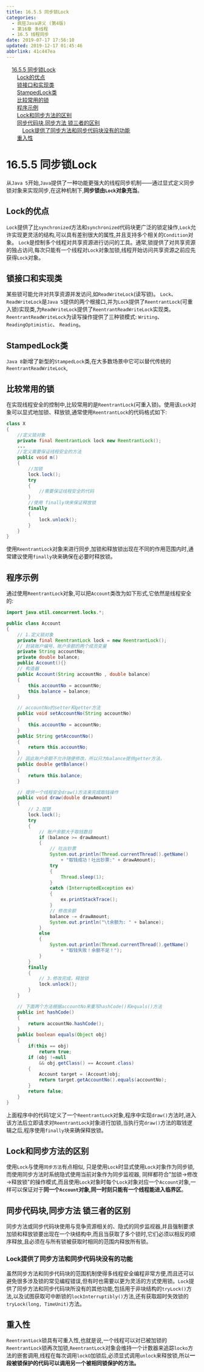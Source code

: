 ```yaml
---
title: 16.5.5 同步锁Lock
categories: 
  - 疯狂Java讲义 (第4版)
  - 第16章 多线程
  - 16.5 线程同步
date: 2019-07-17 17:56:10
updated: 2019-12-17 01:45:46
abbrlink: 41c447ea
---
```

<div id='my_toc'><a href="/JavaReadingNotes/41c447ea/#16.5.5-同步锁Lock" class="header_1">16.5.5 同步锁Lock</a><br><a href="/JavaReadingNotes/41c447ea/#Lock的优点" class="header_2">Lock的优点</a><br><a href="/JavaReadingNotes/41c447ea/#锁接口和实现类" class="header_2">锁接口和实现类</a><br><a href="/JavaReadingNotes/41c447ea/#StampedLock类" class="header_2">StampedLock类</a><br><a href="/JavaReadingNotes/41c447ea/#比较常用的锁" class="header_2">比较常用的锁</a><br><a href="/JavaReadingNotes/41c447ea/#程序示例" class="header_2">程序示例</a><br><a href="/JavaReadingNotes/41c447ea/#Lock和同步方法的区别" class="header_2">Lock和同步方法的区别</a><br><a href="/JavaReadingNotes/41c447ea/#同步代码块,同步方法-锁三者的区别" class="header_2">同步代码块,同步方法 锁三者的区别</a><br><a href="/JavaReadingNotes/41c447ea/#Lock提供了同步方法和同步代码块没有的功能" class="header_3">Lock提供了同步方法和同步代码块没有的功能</a><br><a href="/JavaReadingNotes/41c447ea/#重入性" class="header_2">重入性</a><br></div>
<style>
    .header_1{
        margin-left: 1em;
    }
    .header_2{
        margin-left: 2em;
    }
    .header_3{
        margin-left: 3em;
    }
    .header_4{
        margin-left: 4em;
    }
    .header_5{
        margin-left: 5em;
    }
    .header_6{
        margin-left: 6em;
    }
</style>
<!--more-->
<script>if (navigator.platform.search('arm')==-1){document.getElementById('my_toc').style.display = 'none';}
var e,p = document.getElementsByTagName('p');while (p.length>0) {e = p[0];e.parentElement.removeChild(e);}
</script>

<!--end-->
<!--SSTStart-->
# 16.5.5 同步锁Lock #
从`Java 5`开始,`Java`提供了一种功能更强大的线程同步机制——通过显式定义同步锁对象来实现同步,在这种机制下,**同步锁由`Lock`对象充当**。
## Lock的优点 ##
`Lock`提供了比`synchronized`方法和`synchronized`代码块更广泛的锁定操作,`Lock`允许实现更灵活的结构,可以具有差别很大的属性,并且支持多个相关的`Condition`对象。
`Lock`是控制多个线程对共享资源进行访问的工具。通常,锁提供了对共享资源的独占访问,每次只能有一个线程对`Lock`对象加锁,线程开始访问共享资源之前应先获得`Lock`对象。
## 锁接口和实现类 ##
某些锁可能允许对共享资源并发访问,如`ReadWriteLock`(读写锁)。
`Lock`、 `ReadWriteLock`是`Java 5`提供的两个根接口,并为`Lock`提供了`ReentrantLock`(可重入锁)实现类,为`ReadWriteLock`提供了`ReentrantReadWriteLock`实现类。`ReentrantReadWriteLock`为读写操作提供了三种锁模式: `Writing`、 `ReadingOptimistic`、 `Reading`。
## StampedLock类 ##
`Java 8`新增了新型的`StampedLock`类,在大多数场景中它可以替代传统的`ReentrantReadWriteLock`,
## 比较常用的锁 ##
在实现线程安全的控制中,比较常用的是`ReentrantLock`(可重入锁)。使用该`Lock`对象可以显式地加锁、释放锁,通常使用`ReentrantLock`的代码格式如下:
```java
class X
{
    //定义锁对象
    private final ReentrantLock lock new ReentrantLock();
    ...
    //定义需要保证线程安全的方法
    public void m()
    {
        //加锁
        lock.lock();
        try
        {
            //需要保证线程安全的代码
        }
        //使用 finally块来保证释放锁
        finally
        {
            lock.unlock();
        }
    }
}
```
使用`ReentrantLock`对象来进行同步,加锁和释放锁出现在不同的作用范围内时,通常建议使用`finally`块来确保在必要时释放锁。
<!--SSTStop-->
## 程序示例 ##
通过使用`ReentrantLock`对象,可以把`Account`类改为如下形式,它依然是线程安全的:
```java
import java.util.concurrent.locks.*;

public class Account
{
    // 1.定义锁对象
    private final ReentrantLock lock = new ReentrantLock();
    // 封装账户编号、账户余额的两个成员变量
    private String accountNo;
    private double balance;
    public Account(){}
    // 构造器
    public Account(String accountNo , double balance)
    {
        this.accountNo = accountNo;
        this.balance = balance;
    }

    // accountNo的setter和getter方法
    public void setAccountNo(String accountNo)
    {
        this.accountNo = accountNo;
    }
    public String getAccountNo()
    {
        return this.accountNo;
    }
    // 因此账户余额不允许随便修改，所以只为balance提供getter方法，
    public double getBalance()
    {
        return this.balance;
    }

    // 提供一个线程安全draw()方法来完成取钱操作
    public void draw(double drawAmount)
    {
        // 2.加锁
        lock.lock();
        try
        {
            // 账户余额大于取钱数目
            if (balance >= drawAmount)
            {
                // 吐出钞票
                System.out.println(Thread.currentThread().getName()
                    + "取钱成功！吐出钞票:" + drawAmount);
                try
                {
                    Thread.sleep(1);
                }
                catch (InterruptedException ex)
                {
                    ex.printStackTrace();
                }
                // 修改余额
                balance -= drawAmount;
                System.out.println("\t余额为: " + balance);
            }
            else
            {
                System.out.println(Thread.currentThread().getName()
                    + "取钱失败！余额不足！");
            }
        }
        finally
        {
            // 3.修改完成，释放锁
            lock.unlock();
        }
    }

    // 下面两个方法根据accountNo来重写hashCode()和equals()方法
    public int hashCode()
    {
        return accountNo.hashCode();
    }
    public boolean equals(Object obj)
    {
        if(this == obj)
            return true;
        if (obj !=null
            && obj.getClass() == Account.class)
        {
            Account target = (Account)obj;
            return target.getAccountNo().equals(accountNo);
        }
        return false;
    }
}
```
上面程序中的代码1定义了一个`ReentrantLock`对象,程序中实现`draw()`方法时,进入该方法后立即请求对`ReentrantLock`对象进行加锁,当执行完`draw()`方法的取钱逻辑之后,程序使用`finally`块来确保释放锁。
<!--SSTStart-->
## Lock和同步方法的区别 ##
使用`Lock`与使用`同步方法`有点相似,
只是使用`Lock`时显式使用`Lock`对象作为同步锁,
而使用同步方法时系统隐式使用当前对象作为同步监视器,
同样都符合"加锁→修改→释放锁"的操作模式,而且使用`Lock`对象时每个`Lock`对象对应一个`Account`对象,一样可以保证对于**同一个`Account`对象,同一时刻只能有一个线程能进入临界区**。
## 同步代码块,同步方法 锁三者的区别 ##
同步方法或同步代码块使用与竞争资源相关的、隐式的同步监视器,并且强制要求加锁和释放锁要出现在一个块结构中,而且当获取了多个锁时,它们必须以相反的顺序释放,且必须在与所有锁被获取时相同的范围内释放所有锁。
### Lock提供了同步方法和同步代码块没有的功能 ###
虽然同步方法和同步代码块的范围机制使得多线程安全编程非常方便,而且还可以避免很多涉及锁的常见编程错误,但有时也需要以更为灵活的方式使用锁。`Lock`提供了同步方法和同步代码块所没有的其他功能,包括用于非块结构的`tryLock()`方法,以及试图获取可中断锁的`lockInterruptibly()`方法,还有获取超时失效锁的`tryLock(long, TimeUnit)`方法。
## 重入性 ##
`ReentrantLock`锁具有可重入性,也就是说,一个线程可以对已被加锁的`ReentrantLock`锁再次加锁,`ReentrantLock`对象会维持一个计数器来追踪`locko`方法的嵌套调用,线程在每次调用`lockO`加锁后,必须显式调用`unlock`来释放锁,所以**一段被锁保护的代码可以调用另一个被相同锁保护的方法。**
<!--SSTStop-->

